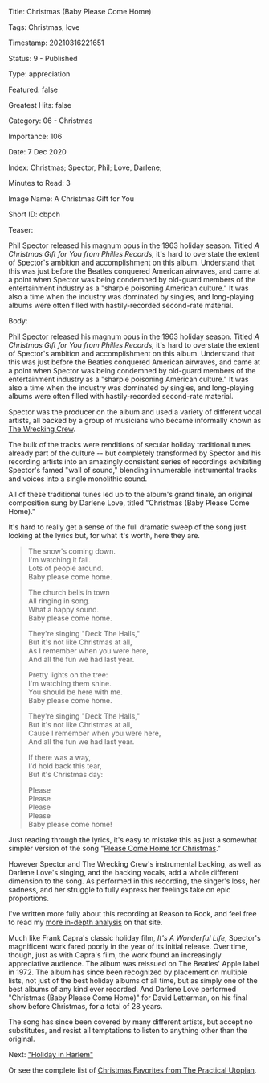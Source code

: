 Title:  Christmas (Baby Please Come Home)

Tags:   Christmas, love

Timestamp: 20210316221651

Status: 9 - Published

Type:   appreciation

Featured: false

Greatest Hits: false

Category: 06 - Christmas

Importance: 106

Date:   7 Dec 2020

Index:  Christmas; Spector, Phil; Love, Darlene; 

Minutes to Read: 3

Image Name: A Christmas Gift for You

Short ID: cbpch

Teaser:

Phil Spector released his magnum opus in the 1963 holiday season. Titled *A Christmas Gift for You from Philles Records,* it's hard to overstate the extent of Spector's ambition and accomplishment on this album. Understand that this was just before the Beatles conquered American airwaves, and came at a point when Spector was being condemned by old-guard members of the entertainment industry as a "sharpie poisoning American culture." It was also a time when the industry was dominated by singles, and long-playing albums were often filled with hastily-recorded second-rate material.


Body:

[Phil Spector][ps] released his magnum opus in the 1963 holiday season. Titled *A Christmas Gift for You from Philles Records,* it's hard to overstate the extent of Spector's ambition and accomplishment on this album. Understand that this was just before the Beatles conquered American airwaves, and came at a point when Spector was being condemned by old-guard members of the entertainment industry as a "sharpie poisoning American culture." It was also a time when the industry was dominated by singles, and long-playing albums were often filled with hastily-recorded second-rate material.     

Spector was the producer on the album and used a variety of different vocal artists, all backed by a group of musicians who became informally known as [The Wrecking Crew][twc]. 

The bulk of the tracks were renditions of secular holiday traditional tunes already part of the culture -- but completely transformed by Spector and his recording artists into an amazingly consistent series of recordings exhibiting Spector's famed "wall of sound," blending innumerable instrumental tracks and voices into a single monolithic sound. 

All of these traditional tunes led up to the album's grand finale, an original composition sung by Darlene Love, titled "Christmas (Baby Please Come Home)." 

It's hard to really get a sense of the full dramatic sweep of the song just looking at the lyrics but, for what it's worth, here they are. 

> The snow's coming down.        
> I'm watching it fall.   
> Lots of people around.   
> Baby please come home.
>    
> The church bells in town   
> All ringing in song.   
> What a happy sound.   
> Baby please come home.
>    
> They're singing "Deck The Halls,"   
> But it's not like Christmas at all,   
> As I remember when you were here,   
> And all the fun we had last year.
>    
> Pretty lights on the tree:   
> I'm watching them shine.   
> You should be here with me.   
> Baby please come home.
>    
> They're singing "Deck The Halls,"   
> But it's not like Christmas at all,   
> Cause I remember when you were here,   
> And all the fun we had last year.
>    
> If there was a way,   
> I'd hold back this tear,   
> But it's Christmas day:   
>    
> Please   
> Please   
> Please   
> Please   
> Baby please come home!  

Just reading through the lyrics, it's easy to mistake this as just a somewhat simpler version of the song "[Please Come Home for Christmas][pchfc]."

However Spector and The Wrecking Crew's instrumental backing, as well as Darlene Love's singing, and the backing vocals, add a whole different dimension to the song. As performed in this recording, the singer's loss, her sadness, and her struggle to fully express her feelings take on epic proportions. 

I've written more fully about this recording at Reason to Rock, and feel free to read my [more in-depth analysis][r2r] on that site. 

Much like Frank Capra's classic holiday film, *It's A Wonderful Life*, Spector's magnificent work fared poorly in the year of its initial release. Over time, though, just as with Capra's film, the work found an increasingly appreciative audience. The album was reissued on The Beatles' Apple label in 1972. The album has since been recognized by placement on multiple lists, not just of the best holiday albums of all time, but as simply one of the best albums of any kind ever recorded. And Darlene Love performed "Christmas (Baby Please Come Home)" for David Letterman, on his final show before Christmas, for a total of 28 years. 

The song has since been covered by many different artists, but accept no substitutes, and resist all temptations to listen to anything other than the original. 

Next: ["Holiday in Harlem"](holiday-in-harlem.html)

Or see the complete list of [Christmas Favorites from The Practical Utopian](christmas-favorites-from-the-practical-utopian.html).

[pchfc]: please-come-home-for-christmas.html
[ps]: http://www.reasontorock.com/artists/phil_spector.html
[r2r]: http://www.reasontorock.com/tracks/xmas.html
[twc]: https://en.wikipedia.org/wiki/The_Wrecking_Crew_(music)
